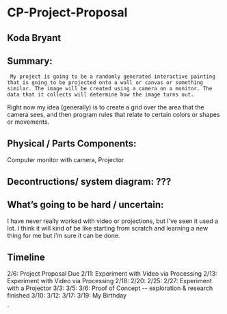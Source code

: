 # CP-Project-Proposal

## Koda Bryant

## Summary:
     My project is going to be a randomly generated interactive painting that is going to be projected onto a wall or canvas or something similar. The image will be created using a camera on a monitor. The data that it collects will determine how the image turns out. 

Right now my idea (generally) is to create a grid over the area that the camera sees, and then program rules that relate to certain colors or shapes or movements.


## Physical / Parts Components:

Computer monitor with camera, Projector

## Decontructions/ system diagram: ???

## What’s going to be hard / uncertain: 
I have never really worked with video or projections, but I've seen it used a lot. I think it will kind of be like starting from scratch and learning a new thing for me but i'm sure it can be done.

## Timeline
2/6: Project Proposal Due
2/11: Experiment with Video via Processing
2/13: Experiment with Video via Processing
2/18:
2/20:
2/25:
2/27: Experiment with a Projector
3/3:
3/5:
3/6: Proof of Concept -- exploration & research finished
3/10:
3/12:
3/17:
3/19: My Birthday


`














